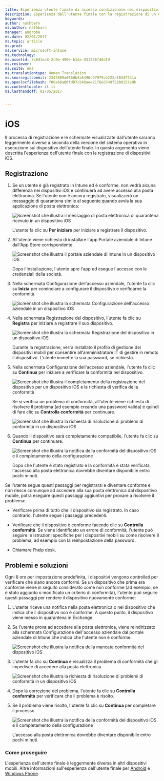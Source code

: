 ```yaml
---
title: Esperienza utente finale di accesso condizionale nei dispositivi iOS
description: Esperienza dell'utente finale con la registrazione di un dispositivo iOS.
keywords: 
author: nathbarn
ms.author: nathbarn
manager: angrobe
ms.date: 02/01/2017
ms.topic: article
ms.prod: 
ms.service: microsoft-intune
ms.technology: 
ms.assetid: 3c641ea8-2c0e-490e-b1de-831336f46d19
ms.reviewer: 
ms.suite: ems
ms.translationtype: Human Translation
ms.sourcegitcommit: 2342889a686db8a6496c97979cb222af8347241a
ms.openlocfilehash: f06e68a00fd97cb48aee21f6ed749f520d157e9b
ms.contentlocale: it-it
ms.lasthandoff: 01/05/2017


---
```


# <a name="ios"></a>iOS

Il processo di registrazione e le schermate visualizzate dall'utente saranno leggermente diverse a seconda della versione del sistema operativo in esecuzione sul dispositivo dell'utente finale. In questo argomento viene descritta l'esperienza dell'utente finale con la registrazione di dispositivi iOS.

## <a name="enrolling"></a>Registrazione

1.  Se un utente è già registrato in Intune ed è conforme, non vedrà alcuna differenza nei dispositivi iOS e continuerà ad avere accesso alla posta elettronica. Se l'utente non è ancora registrato, visualizzerà un messaggio di quarantena simile al seguente quando avvia la sua applicazione di posta elettronica:

    ![Screenshot che illustra il messaggio di posta elettronica di quarantena ricevuto in un dispositivo iOS](./media/ProtectEmail/EUX-iOS-Get-Started.PNG)

    L'utente fa clic su **Per iniziare** per iniziare a registrare il dispositivo.

2.  All'utente viene richiesto di installare l'app Portale aziendale di Intune dall'App Store corrispondente.

    ![Screenshot che illustra il portale aziendale di Intune in un dispositivo iOS](./media/ProtectEmail/EUX-iOS-intune-Company-Portal.png)

    Dopo l'installazione, l'utente apre l'app ed esegue l'accesso con le credenziali della società.

3.  Nella schermata Configurazione dell'accesso aziendale, l'utente fa clic su **Inizia** per cominciare a configurare il dispositivo e verificarne la conformità.

    ![Screenshot che illustra la schermata Configurazione dell'accesso aziendale in un dispositivo iOS](./media/ProtectEmail/EUX-iOS-company-AccessSetup.png)

4.  Nella schermata Registrazione del dispositivo, l'utente fa clic su **Registra** per iniziare a registrare il suo dispositivo.

    ![Screenshot che illustra la schermata Registrazione del dispositivo in un dispositivo iOS](./media/ProtectEmail/EUX-iOS-device-Enrollment.png)

    Durante la registrazione, verrà installato il profilo di gestione dei dispositivi mobili per consentire all'amministratore IT di gestire in remoto il dispositivo. L'utente immette la sua password, se richiesta.

5.  Nella schermata Configurazione dell'accesso aziendale, l'utente fa clic su **Continua** per iniziare a verificare la conformità nel dispositivo.

    ![Screenshot che illustra il completamento della registrazione del dispositivo per un dispositivo iOS e la richiesta di verifica della conformità](./media/ProtectEmail/EUX-iOS-device-Compliance-Check.png)

    Se si verifica un problema di conformità, all'utente viene richiesto di risolvere il problema (ad esempio creando una password valida) e quindi di fare clic su **Controlla conformità** per continuare.

    ![Screenshot che illustra la richiesta di risoluzione di problemi di conformità in un dispositivo iOS](./media/ProtectEmail/EUX-iOS-check-Compliance.png)

6.  Quando il dispositivo sarà completamente compatibile, l'utente fa clic su **Continua** per continuare.

    ![Screenshot che illustra la notifica della conformità del dispositivo iOS e il completamento della configurazione](./media/ProtectEmail/EUX-iOS-compliance-Check-Completed.png)

    Dopo che l'utente è stato registrato e la conformità è stata verificata, l'accesso alla posta elettronica dovrebbe diventare disponibile entro pochi minuti.

Se l'utente segue questi passaggi per registrarsi e diventare conforme e non riesce comunque ad accedere alla sua posta elettronica dal dispositivo mobile, potrà eseguire questi passaggi aggiuntivi per provare a risolvere il problema:

-   Verificare prima di tutto che il dispositivo sia registrato. In caso contrario, l'utente segue i passaggi precedenti.

-   Verificare che il dispositivo è conforme facendo clic su **Controlla conformità**. Se viene identificato un errore di conformità, l'utente può seguire le istruzioni specifiche per i dispositivi mobili su come risolvere il problema, ad esempio con la reimpostazione della password.

-   Chiamare l'help desk.

## <a name="issues-and-solutions"></a>Problemi e soluzioni
Ogni 8 ore per impostazione predefinita, i dispositivi vengono controllati per verificare che siano ancora conformi. Se un dispositivo che prima era conforme viene in seguito considerato come non conforme (ad esempio, se è stato aggiunto o modificato un criterio di conformità), l'utente può seguire questi passaggi per rendere il dispositivo nuovamente conforme:

1.  L'utente riceve una notifica nella posta elettronica o nel dispositivo che indica che il dispositivo non è conforme. A questo punto, il dispositivo viene messo in quarantena in Exchange.

2.  Se l'utente prova ad accedere alla posta elettronica, viene reindirizzato alla schermata Configurazione dell'accesso aziendale dal portale aziendale di Intune che indica che l'utente non è conforme.

    ![Screenshot che illustra la notifica della mancata conformità del dispositivo iOS](./media/ProtectEmail/EUX-iOS-fallOut-Compliance.png)

3.  L'utente fa clic su **Continua** e visualizza il problema di conformità che gli impedisce di accedere alla posta elettronica.

    ![Screenshot che illustra la richiesta di risoluzione di problemi di conformità in un dispositivo iOS](./media/ProtectEmail/EUX-iOS-check-Compliance.png)

4.  Dopo la correzione del problema, l'utente fa clic su **Controlla conformità** per verificare che il problema è risolto.

5.  Se il problema viene risolto, l'utente fa clic su **Continua** per completare il processo.

    ![Screenshot che illustra la notifica della conformità del dispositivo iOS e il completamento della configurazione](./media/ProtectEmail/EUX-iOS-compliance-Check-Completed.png)

    L'accesso alla posta elettronica dovrebbe diventare disponibile entro pochi minuti.

### <a name="where-to-go-from-here"></a>Come proseguire
L'esperienza dell'utente finale è leggermente diversa in altri dispositivi mobili. Altre informazioni sull'esperienza dell'utente finale per [Android](end-user-experience-conditional-access-android.md) e [Windows Phone](end-user-experience-conditional-access-winphone.md).

